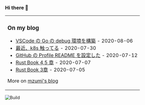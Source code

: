 ### Hi there 👋

<table><tr><td valign="top">

### On my blog
<!-- blog starts -->
* [VSCode の Go の debug 環境を構築](https://blog.mzumi.com/post/2020/08/06/go_debugger/) - 2020-08-06
* [最近、k8s 触ってる](https://blog.mzumi.com/post/2020/07/30/k8s_sample/) - 2020-07-30
* [GitHub の Profile README を設定した](https://blog.mzumi.com/post/2020/07/12/profile_readme/) - 2020-07-12
* [Rust Book 4,5 章](https://blog.mzumi.com/post/2020/07/07/rust_book_section_4_5/) - 2020-07-07
* [Rust Book 3章](https://blog.mzumi.com/post/2020/07/05/rust_book_section_3/) - 2020-07-05
<!-- blog ends -->
More on [mzumi's blog](https://blog.mzumi.com/)
</td></tr></table>

![Build](https://github.com/mzumi/mzumi/workflows/Build/badge.svg)
